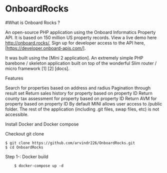 # OnboardRocks
#What is Onboard Rocks ?

An open-source PHP application using the Onboard Informatics Property API. It is based on 150 million US property records. View a live demo here http://onboard.rocks/, Sign up for developer access to the API here, [https://developer.onboard-apis.com/].

It was built using the [Mini 2 application]. An extremely simple PHP barebone / skeleton application built on top of the wonderful Slim router / micro framework [1] [2] [docs].

Features

Search for properties based on address and radius
Pagination through result set
Return sales history for property based on property ID
Return county tax assessment for property based on property ID
Return AVM for property based on property ID
By default MINI allows user access to /public folder. The rest of the application (including .git files, swap files, etc) is not accessible.

Install Docker and Docker compose

Checkout git clone 

	$ git clone https://github.com/arvindr226/OnboardRocks.git
	$ cd OnboardRocks

Step 1-: Docker build 
	
		$ docker-compose up -d
